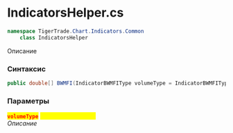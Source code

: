 
# IndicatorsHelper.cs
```csharp
namespace TigerTrade.Chart.Indicators.Common  
    class IndicatorsHelper
```

Описание

### Синтаксис
```csharp
public double[] BWMFI(IndicatorBWMFIType volumeType = IndicatorBWMFIType.Ticks)
```

### Параметры  
<mark style="color:red;">**`volumeType`**</mark> <mark style="color:yellow;">`IndicatorBWMFIType`</mark>  
 *Описание*  
  

                    
                    